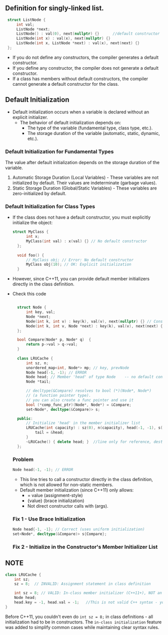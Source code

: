 ## Definition for singly-linked list.
```cpp
 struct ListNode {
     int val;
     ListNode *next;
     ListNode() : val(0), next(nullptr) {}		//default constructor
     ListNode(int x) : val(x), next(nullptr) {}
     ListNode(int x, ListNode *next) : val(x), next(next) {}
 };
```

* If you do not define any constructors, the compiler generates a default constructor.
* If you define any constructor, the compiler does not generate a default constructor.
* If a class has members without default constructors, the compiler cannot generate a default constructor for the class.

## Default Initialization

* Default initialization occurs when a variable is declared without an explicit initializer.
	* The behavior of default initialization depends on:
		* The type of the variable (fundamental type, class type, etc.).
		* The storage duration of the variable (automatic, static, dynamic, etc.).
    
 ###  Default Initialization for Fundamental Types
 The value after default initialization depends on the storage duration of the variable.
1. Automatic Storage Duration (Local Variables) - These variables are not initialized by default. Their values are indeterminate (garbage values).
2. Static Storage Duration (Global/Static Variables) - These variables are zero-initialized by default.

### Default Initialization for Class Types
* If the class does not have a default constructor, you must explicitly initialize the object:
  ```cpp
  struct MyClass {
		int x;
		MyClass(int val) : x(val) {} // No default constructor
	};
	
	void foo() {
	    // MyClass obj; // Error: No default constructor
	    MyClass obj(10); // OK: Explicit initialization
	}
  ```
* However, since C++11, you can provide default member initializers directly in the class definition.

* Check this code
  ```cpp

	struct Node {
	    int key, val;
	    Node *next;
	    Node(int k, int v) : key(k), val(v), next(nullptr) {} // Constructor 1
	    Node(int k, int v, Node *next) : key(k), val(v), next(next) {} // Constructor 2
	};

	bool Compare(Node* p, Node* q)  { 
        return p->val > q->val;
    }
	
	class LRUCache {
	    int sz, n;
	    unordered_map<int, Node*> mp; // key, prevNode
	    Node head(-1, -1); // ERROR
	    Node head; // Member 'head' of type Node	-- no default constructor, OMPILATION ERROR
	    Node *tail;

		// decltype(&Compare) resolves to bool (*)(Node*, Node*)
		// (a function pointer type).
		// you can also create a func pointer and use it
		bool (*comp_func_ptr)(Node*, Node*) = &Compare;
		set<Node*, decltype(&Compare)> s;

	public:
	    // Initialize 'head' in the member initializer list
	    LRUCache(int capacity) : sz(0), n(capacity), head(-1, -1), s(Compare) {
	        tail = &head;
	    }
  		~LRUCache() { delete head; }  //line only for reference, destructor used to clean up memory on heap(malloc, or new keyword)
	};
  ```
  ### Problem
  ```cpp
  Node head(-1, -1); // ERROR
  ```
	- This line tries to call a constructor directly in the class definition, which is not allowed for non-static members.
	- Default member initialization (since C++11) only allows:
		- = value (assignment-style)
		- {value} (brace initialization)
		- Not direct constructor calls with (args).
  ### Fix 1 - Use Brace Initialization
  ```cpp
  Node head{-1, -1}; // Correct (uses uniform initialization)
  set<Node*, decltype(&Compare)> s{Compare};
  ```
  ### Fix 2 - Initialize in the Constructor's Member Initializer List

## NOTE
```cpp
class LRUCache {
	int sz;
	sz = 8;  // INVALID: Assignment statement in class definition

	int sz = 8;	// VALID: In-class member initializer (C++11+), NOT an assignment statement
	Node head;
	head.key = -1, head.val = -1;	//This is not valid C++ syntax - you cannot assign to members in the class definition
}
```
Before C++11, you couldn't even do `int sz = 8;` in class definitions - all initialization had to be in constructors. The `in-class initialization` feature was added to simplify common cases while maintaining clear syntax rules.
